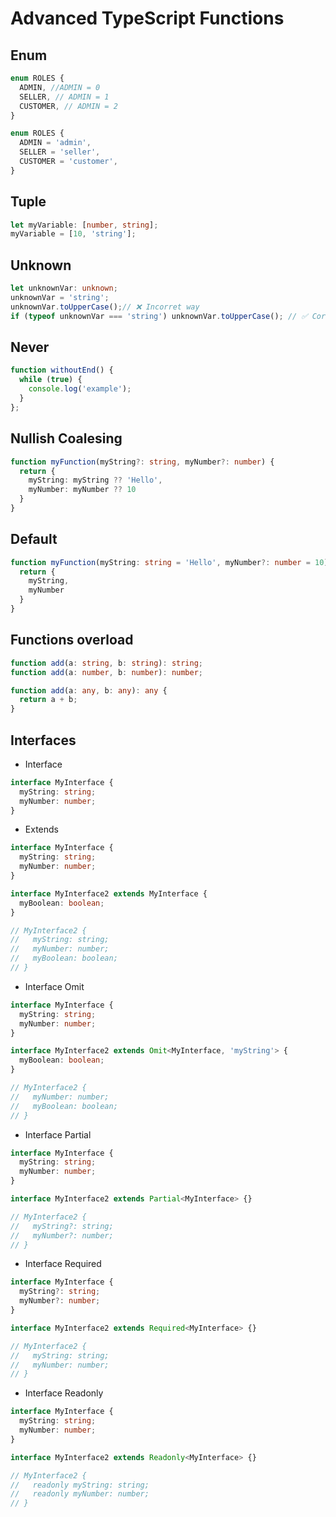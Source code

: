 # Advanced TypeScript Functions

## Enum
```ts
enum ROLES {
  ADMIN, //ADMIN = 0
  SELLER, // ADMIN = 1
  CUSTOMER, // ADMIN = 2
}
```
```ts
enum ROLES {
  ADMIN = 'admin',
  SELLER = 'seller',
  CUSTOMER = 'customer',
}
```
## Tuple
```ts
let myVariable: [number, string];
myVariable = [10, 'string'];
```
## Unknown
```ts
let unknownVar: unknown;
unknownVar = 'string';
unknownVar.toUpperCase();// ❌ Incorret way
if (typeof unknownVar === 'string') unknownVar.toUpperCase(); // ✅ Correct way
```
## Never
```ts
function withoutEnd() {
  while (true) {
    console.log('example');
  }
};
```
## Nullish Coalesing
```ts
function myFunction(myString?: string, myNumber?: number) {
  return {
    myString: myString ?? 'Hello',
    myNumber: myNumber ?? 10
  }
}
```
## Default
```ts
function myFunction(myString: string = 'Hello', myNumber?: number = 10) {
  return {
    myString,
    myNumber
  }
}
```
## Functions overload
```ts
function add(a: string, b: string): string;
function add(a: number, b: number): number;

function add(a: any, b: any): any {
  return a + b;
}
```
## Interfaces
* Interface
```ts
interface MyInterface {
  myString: string;
  myNumber: number;
}
```
* Extends
``` ts
interface MyInterface {
  myString: string;
  myNumber: number;
}

interface MyInterface2 extends MyInterface {
  myBoolean: boolean;
}

// MyInterface2 {
//   myString: string;
//   myNumber: number;
//   myBoolean: boolean;
// }
```
* Interface Omit
```ts
interface MyInterface {
  myString: string;
  myNumber: number;
}

interface MyInterface2 extends Omit<MyInterface, 'myString'> {
  myBoolean: boolean;
}

// MyInterface2 {
//   myNumber: number;
//   myBoolean: boolean;
// }
```
* Interface Partial
```ts
interface MyInterface {
  myString: string;
  myNumber: number;
}

interface MyInterface2 extends Partial<MyInterface> {}

// MyInterface2 {
//   myString?: string;
//   myNumber?: number;
// }
```
* Interface Required
```ts
interface MyInterface {
  myString?: string;
  myNumber?: number;
}

interface MyInterface2 extends Required<MyInterface> {}

// MyInterface2 {
//   myString: string;
//   myNumber: number;
// }
```
* Interface Readonly
```ts
interface MyInterface {
  myString: string;
  myNumber: number;
}

interface MyInterface2 extends Readonly<MyInterface> {}

// MyInterface2 {
//   readonly myString: string;
//   readonly myNumber: number;
// }
```

